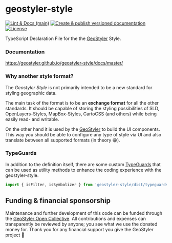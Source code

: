 # geostyler-style

[![Lint & Docs (main)](https://github.com/geostyler/geostyler-style/actions/workflows/on-push-master.yml/badge.svg)](https://github.com/geostyler/geostyler-style/actions/workflows/on-push-master.yml)
[![Create & publish versioned documentation](https://github.com/geostyler/geostyler-style/actions/workflows/on-publish.yml/badge.svg)](https://github.com/geostyler/geostyler-style/actions/workflows/on-publish.yml)
[![License](https://img.shields.io/github/license/geostyler/geostyler-style)](https://github.com/geostyler/geostyler-style/blob/master/LICENSE)

TypeScript Declaration File for the the [GeoStyler](https://github.com/geostyler/geostyler) Style.

### Documentation

https://geostyler.github.io/geostyler-style/docs/master/

### Why another style format?

The *Geostyler Style* is not primarily intended to be a new standard for styling geographic data.

The main task of the format is to be an **exchange format** for all the other standards. It should be
capable of storing the styling possibilities of SLD, OpenLayers-Styles, MapBox-Styles, CartoCSS (and others)
while being easily read- and writable.

On the other hand it is used by the [GeoStyler](https://github.com/geostyler/geostyler) to build the UI components. This
way you should be able to configure any type of style via UI and also translate between all supported formats (in theory :grin:).

### TypeGuards

In addition to the definition itself, there are some custom [TypeGuards](https://basarat.gitbook.io/typescript/type-system/typeguard#user-defined-type-guards) that can be used as utility methods to enhance the coding experience with the geostyler-style.

```typescript
import { isFilter, isSymbolizer } from 'geostyler-style/dist/typeguards';
```

## <a name="funding"></a>Funding & financial sponsorship

Maintenance and further development of this code can be funded through the
[GeoStyler Open Collective](https://opencollective.com/geostyler). All contributions and
expenses can transparently be reviewed by anyone; you see what we use the donated money for.
Thank you for any financial support you give the GeoStyler project 💞

